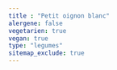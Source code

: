 ```yaml
---
title : "Petit oignon blanc"
alergene: false
vegetarien: true
vegan: true
type: "legumes"
sitemap_exclude: true
--- 
```

